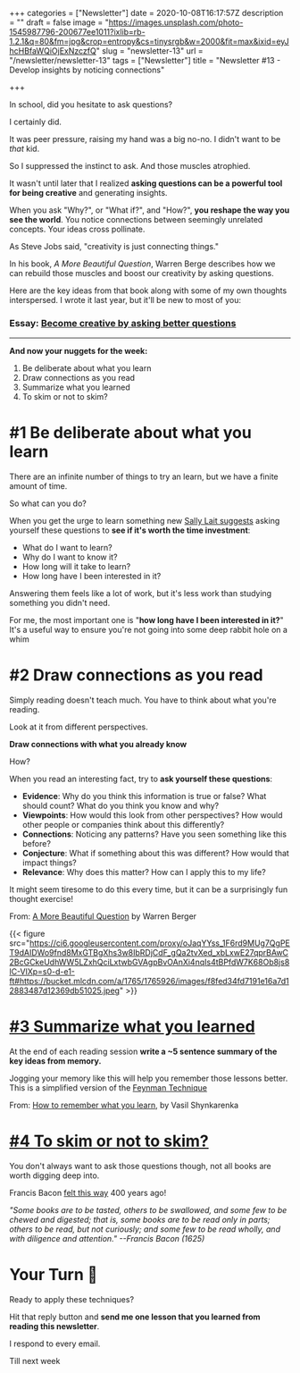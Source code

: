 +++
categories = ["Newsletter"]
date = 2020-10-08T16:17:57Z
description = ""
draft = false
image = "https://images.unsplash.com/photo-1545987796-200677ee1011?ixlib=rb-1.2.1&q=80&fm=jpg&crop=entropy&cs=tinysrgb&w=2000&fit=max&ixid=eyJhcHBfaWQiOjExNzczfQ"
slug = "newsletter-13"
url = "/newsletter/newsletter-13"
tags = ["Newsletter"]
title = "Newsletter #13 - Develop insights by noticing connections"

+++


In school, did you hesitate to ask questions?

I certainly did.

It was peer pressure, raising my hand was a big no-no. I didn't want to be _that_ kid.

So I suppressed the instinct to ask. And those muscles atrophied.

It wasn't until later that I realized **asking questions can be a powerful tool for being creative** and generating insights.

When you ask "Why?", or "What if?", and "How?", **you reshape the way you see the world**. You notice connections between seemingly unrelated concepts. Your ideas cross pollinate.

As Steve Jobs said, "creativity is just connecting things."

In his book, _A More Beautiful Question_, Warren Berge describes how we can rebuild those muscles and boost our creativity by asking questions.

Here are the key ideas from that book along with some of my own thoughts interspersed. I wrote it last year, but it'll be new to most of you:

### Essay: [Become creative by asking better questions](__GHOST_URL__/blog/a-more-beautiful-question-summary/)

---

**And now your nuggets for the week:**

1. Be deliberate about what you learn
2. Draw connections as you read
3. Summarize what you learned
4. To skim or not to skim?

# #1 Be deliberate about what you learn

There are an infinite number of things to try an learn, but we have a finite amount of time.

So what can you do?

When you get the urge to learn something new [Sally Lait suggests](https://sallylait.com/blog/2020/09/11/focusing-your-learning-goals/) asking yourself these questions to **see if it's worth the time investment**:

* What do I want to learn?
* Why do I want to know it?
* How long will it take to learn?
* How long have I been interested in it?

Answering them feels like a lot of work, but it's less work than studying something you didn't need.

For me, the most important one is "**how long have I been interested in it?**" It's a useful way to ensure you're not going into some deep rabbit hole on a whim

# #2 Draw connections as you read

Simply reading doesn't teach much. You have to think about what you're reading.

Look at it from different perspectives.

**Draw connections with what you already know**

How?

When you read an interesting fact, try to **ask yourself these questions**:

* **Evidence**: Why do you think this information is true or false? What should count? What do you think you know and why?
* **Viewpoints**: How would this look from other perspectives? How would other people or companies think about this differently?
* **Connections**: Noticing any patterns? Have you seen something like this before?
* **Conjecture**: What if something about this was different? How would that impact things?
* **Relevance**: Why does this matter? How can I apply this to my life?

It might seem tiresome to do this every time, but it can be a surprisingly fun thought exercise!

From: [A More Beautiful Question](https://www.amazon.com/More-Beautiful-Question-Inquiry-Breakthrough/dp/1632861054/) by Warren Berger

{{< figure src="https://ci6.googleusercontent.com/proxy/oJaqYYss_1F6rd9MUg7QgPET9dAIDWo9fnd8MxGTBgXhs3w8IbRDjCdF_gQa2tvXed_xbLxwE27qprBAwC2BcGCkeUdhWW5LZxhQciLxtwbGVAgpBvOAnXi4nqIs4tBPfdW7K68Ob8js8lC-VlXp=s0-d-e1-ft#https://bucket.mlcdn.com/a/1765/1765926/images/f8fed34fd7191e16a7d12883487d12369db51025.jpeg" >}}

# [#3 Summarize what you learned](https://charity.wtf/2020/09/06/if-management-isnt-a-promotion-then-engineering-isnt-a-demotion/)

At the end of each reading session **write a ~5 sentence summary of the key ideas from memory.**

Jogging your memory like this will help you remember those lessons better. This is a simplified version of the [Feynman Technique](https://fs.blog/2012/04/feynman-technique/)

From: [How to remember what you learn](https://vasilishynkarenka.com/learning/), by Vasil Shynkarenka

# [#4 To skim or not to skim?](https://charity.wtf/2020/09/06/if-management-isnt-a-promotion-then-engineering-isnt-a-demotion/)

You don't always want to ask those questions though, not all books are worth digging deep into.

Francis Bacon [felt this way](https://www.psy.gla.ac.uk/~steve/best/BaconJohnson.pdf) 400 years ago!

_"Some books are to be tasted, others to be swallowed, and some few to be chewed and digested; that is, some books are to be read only in parts; others to be read, but not curiously; and some few to be read wholly, and with diligence and attention." --Francis Bacon (1625)_

# Your Turn 👊

Ready to apply these techniques?

Hit that reply button and **send me one lesson that you learned from reading this newsletter**.

I respond to every email.

Till next week

